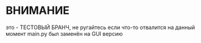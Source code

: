 # ВНИМАНИЕ
это - ТЕСТОВЫЙ БРАНЧ, не ругайтесь если что-то отвалится
на данный момент main.py был заменён на GUI версию
